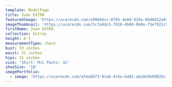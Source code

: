 ```yaml
---
template: ModelPage
title: Juan EXTRA
featuredImage: 'https://ucarecdn.com/a9984dcc-0765-4e84-919a-0bd6d12e0349/'
imageThumbnail: 'https://ucarecdn.com/5c7a0dc5-7916-4b60-9b0e-f3ef921c97a4/'
firstName: Juan EXTRA
collection: Extras
height: 6'3
measurementType: chest
bust: 33 inches
waist: 31 inches
hips: 31 inches
size: 'Shirt: M/L Pants: 32'
shoeSize: '10'
imagePortfolio:
  - image: 'https://ucarecdn.com/a54ab673-91a6-4c6e-bd81-a6a9e9b9d028/'
---
```


